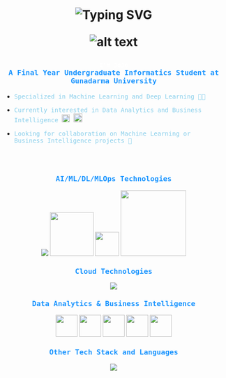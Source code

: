 
<h1 align="center">

![Typing SVG](https://readme-typing-svg.demolab.com?font=Kanit&weight=500&size=32&duration=2000&pause=500&color=61C1F7&center=true&vCenter=true&width=435&lines=Hello;🌃+Welcome+to+My+Page+🌃)

 ![alt text](https://cutewallpaper.org/21/anime-night-sky-gif/Sky-night-moon-GIF-on-GIFER-by-Munilune.gif)

</h1>

<h3 align="center", style="color:#1994FF;font-family:monospace">
<code style = "color:#FFFFFF">I'm JoJo</code>
<br>A Final Year Undergraduate Informatics Student at Gunadarma University
</h3>


- <span style="color:skyblue;font-family:monospace;" align="center">
	Specialized in Machine Learning and Deep Learning 🔬🔮
</span>

- <span style="color:skyblue;font-family:monospace;" align="center">
	  Currently interested in Data Analytics and Business Intelligence <img src="https://cdn-icons-png.flaticon.com/512/5555/5555382.png" width="18" height="18"/> <img src="https://www.odyssea.eu/data/img/pie-chart-blue-loading.gif" width="20" height="20"/>
 </span>
 
- <span style="color:skyblue;font-family:monospace;" align="center">
	Looking for collaboration on Machine Learning or Business Intelligence projects 👀
</span>

<br><br>
<h3 align="center", style="color:#1994FF;font-family:monospace">
AI/ML/DL/MLOps Technologies
</h3>

<p align="center">
    <img src="https://skillicons.dev/icons?i=pytorch,tensorflow" / > <img src="https://upload.wikimedia.org/wikipedia/commons/thumb/0/05/Scikit_learn_logo_small.svg/1200px-Scikit_learn_logo_small.svg.png"
width=100> <img src="https://lh3.googleusercontent.com/enPnHXtcB23cC1zbJrAFmJ6hh9huJ4uWrCrBDMRv1BgvU6ys17cHsGCz3DabBJ7U5R8WgsKWzDmCjkIYV8XxGg" width=55> <img src="https://mlflow.org/docs/latest/_static/MLflow-logo-final-black.png" width=150> 
     
</p>


<h3 align="center", style="color:#1994FF;font-family:monospace">
Cloud Technologies
</h3>     

<p align="center">
  <a href="https://skillicons.dev">
    <img src="https://skillicons.dev/icons?i=kubernetes,docker,aws,gcp" />
  </a>
</p>

<h3 align="center", style="color:#1994FF;font-family:monospace">
Data Analytics & Business Intelligence
</h3>

<p align="center">
    <img src="https://www.pngmart.com/files/23/Power-Bi-Logo-PNG-File.png"
width=50> <img src="https://seeklogo.com/images/T/tableau-software-logo-F1CE2CA54A-seeklogo.com.png" width=50> <img src="https://upload.wikimedia.org/wikipedia/commons/thumb/3/34/Microsoft_Office_Excel_%282019%E2%80%93present%29.svg/2203px-Microsoft_Office_Excel_%282019%E2%80%93present%29.svg.png" width=50> <img src="https://avatars.githubusercontent.com/u/1437874?s=280&v=4" width=50> <img src="https://seeklogo.com/images/G/google-data-studio-logo-6577854870-seeklogo.com.png" width=50> 
     
</p>


<h3 align="center", style="color:#1994FF;font-family:monospace">
Other Tech Stack and Languages
</h3>

<p align="center">
  <a href="https://skillicons.dev">
    <img src="https://skillicons.dev/icons?i=python,javascript,dart,kotlin,androidstudio,flutter" />
  </a>
</p>



<!--
**Jonathanjordan21/jonathanjordan21** is a ✨ _special_ ✨ repository because its `README.md` (this file) appears on your GitHub profile.

Here are some ideas to get you started:

- 🔭 I’m currently working on ...
- 🌱 I’m currently learning ...
- 👯 I’m looking to collaborate on ...
- 🤔 I’m looking for help with ...
- 💬 Ask me about ...
- 📫 How to reach me: ...
- 😄 Pronouns: ...
- ⚡ Fun fact: ...
-->
